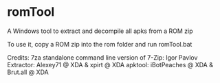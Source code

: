 # romTool
A Windows tool to extract and decompile all apks from a ROM zip

To use it, copy a ROM zip into the rom folder and run romTool.bat

Credits: 
7za standalone command line version of 7-Zip: Igor Pavlov
Extractor: Alexey71 @ XDA & xpirt @ XDA
apktool: iBotPeaches @ XDA & Brut.all @ XDA
